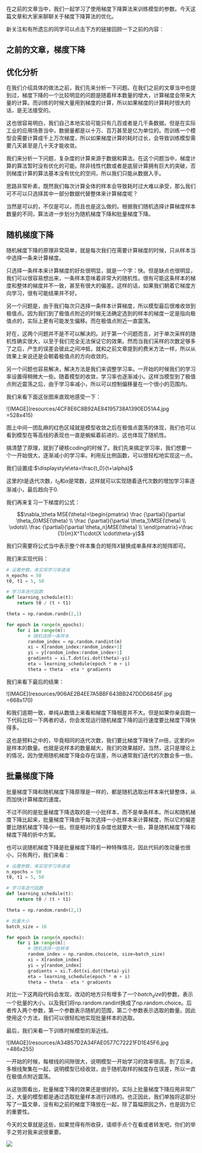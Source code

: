 在之前的文章当中，我们一起学习了使用梯度下降算法来训练模型的参数。今天这篇文章和大家来聊聊关于梯度下降算法的优化。

新关注和有所遗忘的同学可以点击下方的链接回顾一下之前的内容：

## 之前的文章，梯度下降


## 优化分析

在我们介绍具体的做法之前，我们先来分析一下问题。在我们之前的文章当中也提到过，梯度下降的一个比较明显的问题是随着样本数量的增大，计算梯度会带来大量的计算。而训练的时候大量用到梯度的计算，所以如果梯度的计算耗时很大的话，是无法接受的。

这也很容易明白，我们自己本地实验可能只有几百或者是几千条数据。但是在实际工业的应用场景当中，数据量都是以十万、百万甚至是亿为单位的。而训练一个模型会需要计算成千上万次梯度，所以如果梯度计算的耗时过长，会导致训练模型需要几天甚至是几十天才能收敛。

我们来分析一下问题，复杂度的计算来源于数据和算法。在这个问题当中，梯度计算的算法暂时没有优化的可能。除非线性代数或者是底层计算拥有巨大的突破，否则梯度计算的算法基本没有优化的空间，所以我们只能从数据入手。

思路非常朴素，既然我们每次计算全体的样本会导致耗时过大难以承受，那么我们可不可以只选择其中一部分数据代替整体来计算梯度呢？

当然是可以的，不仅是可以，而且也是这么做的。根据我们随机选择计算梯度样本数量的不同，算法进一步划分为随机梯度下降和批量梯度下降。

## 随机梯度下降

随机梯度下降的原理非常简单，就是每次我们在需要计算梯度的时候，只从样本当中选择一条来计算梯度。

只选择一条样本来计算梯度的好处很明显，就是一个字：快。但是缺点也很明显，我们可以很容易想出来，一条样本意味着非常大的随机性。很有可能这条样本的梯度和整体的梯度并不一致，甚至有很大的偏差。这样的话，如果我们朝着它梯度方向学习，很有可能结果并不好。

另一个问题是，由于我们每次只选择一条样本计算梯度，所以模型最后很难收敛到极值点。因为我们到了极值点附近的时候无法确定选到的样本的梯度一定是指向极值点的，实际上更有可能发生偏移。而在极值点附近一直震荡。

好在，这两个问题并不是不可以解决的。对于第一个问题而言，对于单次采样的随机性确实很大，以至于我们完全无法保证它的效果。然而当我们采样的次数足够多了之后，产生的误差会彼此之间冲抵，就和之前文章提到的费米方法一样，所以从效果上来说还是会朝着极值点的方向收敛的。

另一个问题也容易解决，解决方法是我们来调整学习率。一开始的时候我们的学习率设置得稍微大一些。随着模型的收敛，学习率也逐渐减小。这样当模型到了极值点附近震荡之后，由于学习率减小，所以可以控制偏移量在一个很小的范围内。

我们来看下面这张图来直观地感受一下：

![IMAGE](resources/4CF8E6C8B92AE84195738A1390ED51A4.jpg =528x415)

图上中间一团乱麻的红色区域就是模型收敛之后在极值点震荡的体现，我们也可以看到模型在等高线的表现也一直是蜿蜒着前进的，这也体现了随机性。

搞清楚了原理，就到了硬核coding的时候了。我们先来搞定学习率，我们想要一个一开始很大，逐渐减小的学习率。利用反比例函数，可以很轻松地实现这一点。

我们设置成:$\displaystyle\eta=\frac{t_0}{t+\alpha}$

这里的t是迭代次数，$t_0$和$\alpha$是常数，这样就可以实现随着迭代次数的增加学习率逐渐减小，最后趋向于0.

我们再来复习一下梯度的公式：

$$\nabla_\theta MSE(\theta)=\begin{pmatrix}
\frac {\partial}{\partial \theta_0}MSE(\theta) \\
\frac {\partial}{\partial \theta_1}MSE(\theta) \\
\vdots\\
\frac {\partial}{\partial \theta_n}MSE(\theta) \\
\end{pmatrix}=\frac {1}{m}X^T\cdot(X \cdot\theta-y)$$

我们只需要将公式当中表示整个样本集合的矩阵$X$替换成单条样本的矩阵即可。

我们来实现代码：


```python
# 设置参数，来实现学习率递减
n_epochs = 50
t0, t1 = 5, 50

# 学习率迭代函数
def learning_schedule(t):
    return t0 / (t + t1)

theta = np.random.randn(2,1)

for epoch in range(n_epochs):
    for i in range(m):
        # 随机选择一条样本
        random_index = np.random.randint(m)
        xi = X[random_index:random_index+1]
        yi = y[random_index:random_index+1]
        gradients = xi.T.dot(xi.dot(theta)-yi)
        eta = learning_schedule(epoch * m + i)
        theta = theta - eta * gradients
```

我们来看下最后的结果：

![IMAGE](resources/906AE2B4EE7A5BBF643BB247DDD6845F.jpg =668x170)

和我们逾期一致，单纯从数值上来看和梯度下降相差并不大。但是如果你亲自跑一下代码比较一下两者的话，你会发现运行随机梯度下降的运行速度要比梯度下降快得多。

这也是预料之中的，毕竟相同的迭代次数，我们要比梯度下降快了$m$倍，这里的$m$是样本的数量。也就是说样本的数量越大，我们的效果越好。当然，这只是理论上的情况，因为使用随机梯度下降会存在误差，所以通常我们迭代的次数会多一些。

## 批量梯度下降

批量梯度下降和随机梯度下降原理是一样的，都是随机选取出样本来代替整体，从而加快计算梯度的速度。

不过不同的是批量梯度下降选取的是一小批样本，而不是单条样本。所以和随机梯度下降比起来，批量梯度下降由于每次选择一小批样本来计算梯度，所以它的偏差要比随机梯度下降小一些。但是相对的复杂度也就要大一些，算是随机梯度下降和梯度下降的折中方案。

也可以说随机梯度下降是批量梯度下降的一种特殊情况，因此代码的改动量也很小，只有两行，我们来看：

```python
# 设置参数，来实现学习率递减
n_epochs = 50
t0, t1 = 5, 50

# 学习率迭代函数
def learning_schedule(t):
    return t0 / (t + t1)

theta = np.random.randn(2,1)

# 批量大小
batch_size = 16

for epoch in range(n_epochs):
    for i in range(m):
        # 随机选择一批样本
        random_index = np.random.choice(m, size=batch_size)
        xi = X[random_index]
        yi = y[random_index]
        gradients = xi.T.dot(xi.dot(theta)-yi)
        eta = learning_schedule(epoch * m + i)
        theta = theta - eta * gradients
```

对比一下这两段代码会发现，改动的地方只有增多了一个$batch_size$的参数，表示一个批量的大小。以及我们将np.random.randint换成了np.random.choice。后者传入两个参数，第一个参数表示随机的范围，第二个参数表示选取的数量。因此使用这个方法，我们可以很轻松地实现批量样本的选取。

最后，我们来看一下训练时候模型的渐近线。

![IMAGE](resources/A34B57D2A34FAE0577C72221FD1E45F6.jpg =486x255)

一开始的时候，每根线的间隙很大，说明模型一开始学习的效率很高。到了后来，多根线聚集在一起，说明模型已经收敛，由于随机取样的梯度存在误差，所以一直在极值点附近震荡。

从这张图看出，批量梯度下降的效果还是很好的。实际上批量梯度下降应用非常广泛，大量的模型都是通过选取批量样本进行训练的。也正因此，我们单独将这部分写了一篇文章，没有和之前的梯度下降放在一起，除了篇幅原因之外，也是因为它的重要性。

今天的文章就是这些，如果觉得有所收获，请顺手点个在看或者转发吧，你们的举手之劳对我来说很重要。

![](https://tva1.sinaimg.cn/large/007S8ZIlgy1gf3ak9b69aj3076076dgg.jpg)
